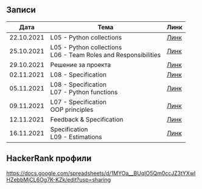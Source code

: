 ## Записи

|Дата|Тема|Линк|
|-----|-----|--------|
| 22.10.2021 | L05 - Python collections | [Линк](https://drive.google.com/file/d/1yEDGLn-BhFMQfPs5v90Fb946gO719ta9/view?usp=sharing) |
| 25.10.2021 | L05 - Python collections<br/>L06 - Team Roles and Responsibilities | [Линк](https://drive.google.com/file/d/1IllnZr62phn4a1NHt8_jV7FU0vC7Bsi2/view?usp=sharing) |
| 29.10.2021 | Решение за проекта | [Линк](https://drive.google.com/file/d/1hCVhgliri39suGS4PpEKjVdiKGt-nBfx/view?usp=sharing) |
| 02.11.2021 | L08 - Specification | [Линк](https://drive.google.com/file/d/1vIXyDEkPPH68OYHiSdAy7vWQusq0QZMh/view?usp=sharing) |
| 05.11.2021 | L08 - Specification<br/>L07 - Python functions | [Линк](https://drive.google.com/file/d/1wn8TmBUpMRO4EtaCLPGLIyknBeKY36N9/view?usp=sharing) |
| 09.11.2021 | L07 - Specification<br/>OOP principles | [Линк](https://drive.google.com/file/d/1yHSYrWhYfDS-ix7kqA3yIueXvy4H2cS3/view?usp=sharing) |
| 12.11.2021 | Feedback & Specification | [Линк](https://drive.google.com/file/d/1mT-5OXmltnZChL6fLW4T4X4rU4qlwQu3/view?usp=sharing) |
| 16.11.2021 | Specification<br/>L09 - Estimations | [Линк](https://drive.google.com/file/d/1Y9wTy_RaHbIRYgcSenfVaECculZmEraP/view?usp=sharing) |

## HackerRank профили
https://docs.google.com/spreadsheets/d/1MYOa__BUqIO5Qm0ccJZ3tYXwIHZebbMjCL6Og7K-KZk/edit?usp=sharing
